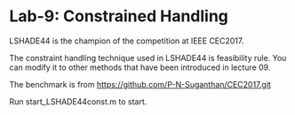 # Lab-9: Constrained Handling
LSHADE44 is the  champion of the competition at IEEE CEC2017.

The constraint handling technique used in LSHADE44 is feasibility rule. You can modify it to other methods that have been introduced in lecture 09.

The benchmark is from https://github.com/P-N-Suganthan/CEC2017.git

Run start_LSHADE44const.m to start.
